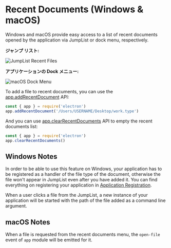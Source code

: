 # Recent Documents (Windows & macOS)

Windows and macOS provide easy access to a list of recent documents opened by the application via JumpList or dock menu, respectively.

**ジャンプ リスト:**

![JumpList Recent Files](https://cloud.githubusercontent.com/assets/2289/23446924/11a27b98-fdfc-11e6-8485-cc3b1e86b80a.png)

**アプリケーションの Dock メニュー:**

![macOS Dock Menu](https://cloud.githubusercontent.com/assets/639601/5069610/2aa80758-6e97-11e4-8cfb-c1a414a10774.png)

To add a file to recent documents, you can use the [app.addRecentDocument](../api/app.md#appaddrecentdocumentpath-macos-windows) API:

```javascript
const { app } = require('electron')
app.addRecentDocument('/Users/USERNAME/Desktop/work.type')
```

And you can use [app.clearRecentDocuments](../api/app.md#appclearrecentdocuments-macos-windows) API to empty the recent documents list:

```javascript
const { app } = require('electron')
app.clearRecentDocuments()
```

## Windows Notes

In order to be able to use this feature on Windows, your application has to be registered as a handler of the file type of the document, otherwise the file won't appear in JumpList even after you have added it. You can find everything on registering your application in [Application Registration](https://msdn.microsoft.com/en-us/library/cc144104(VS.85).aspx).

When a user clicks a file from the JumpList, a new instance of your application will be started with the path of the file added as a command line argument.

## macOS Notes

When a file is requested from the recent documents menu, the `open-file` event of `app` module will be emitted for it.